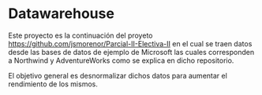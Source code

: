 # Datawarehouse

Este proyecto es la continuación del proyeto <https://github.com/jsmorenor/Parcial-II-Electiva-II> en el cual se traen datos desde las bases de datos de ejemplo de Microsoft las cuales corresponden a Northwind y AdventureWorks como se explica en dicho repositorio.

El objetivo general es desnormalizar dichos datos para aumentar el rendimiento de los mismos.
